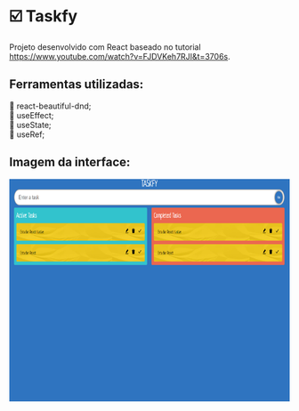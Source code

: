 # ☑️ Taskfy

Projeto desenvolvido com React baseado no tutorial https://www.youtube.com/watch?v=FJDVKeh7RJI&t=3706s.

## Ferramentas utilizadas: 

🔵 react-beautiful-dnd; </br>
🔵 useEffect; </br>
🔵 useState; </br>
🔵 useRef; </br>

## Imagem da interface: 
<img src="src\assets\screen.PNG" height=400 width=700>
